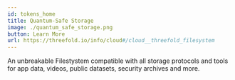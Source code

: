 ```yaml
---
id: tokens_home
title: Quantum-Safe Storage
image: ./quantum_safe_storage.png
button: Learn More
url: https://threefold.io/info/cloud#/cloud__threefold_filesystem
---
```


An unbreakable Filestystem compatible with all storage protocols and tools for app data, videos, public datasets, security archives and more.


